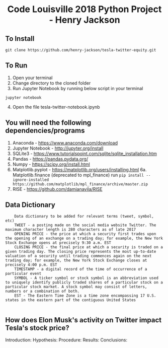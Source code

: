 # <p align="center"> Code Louisville 2018 Python Project - Henry Jackson </p>

## To Install
```
git clone https://github.com/henry-jackson/tesla-twitter-equity.git
```

## To Run
1. Open your terminal
2. Change directory to the cloned folder
3. Run Jupyter Notebook by running below script in your terminal
```
jupyter notebook
```
4. Open the file tesla-twitter-notebook.ipynb

## You will need the following dependencies/programs
1. Anaconda - https://www.anaconda.com/download
2. Jupyter Notebook - http://jupyter.org/install
3. SQLite3 - https://www.tutorialspoint.com/sqlite/sqlite_installation.htm
4. Pandas - https://pandas.pydata.org/
5. Numpy - https://scipy.org/install.html
6. Matplotlib.pyplot - https://matplotlib.org/users/installing.html
6a. Matplotlib.finance (deprecated to mpl_finance)
  run `pip install --ignore-installed
https://github.com/matplotlib/mpl_finance/archive/master.zip`
7. RISE - https://github.com/damianavila/RISE

## Data Dictionary
```
    Data dictionary to be added for relevant terms (tweet, symbol, etc)
    TWEET - a posting made on the social media website Twitter. The maximum character length is 280 characters as of late 2017
    OPENING PRICE - the price at which a security first trades upon the opening of an exchange on a trading day; for example, the New York Stock Exchange opens at precisely 9:30 a.m. EST
    CLOSING PRICE - the final price at which a security is traded on a given trading day. The closing price represents the most up-to-date valuation of a security until trading commences again on the next trading day; for example, the New York Stock Exchange closes at precisely 4:00 p.m. EST
    TIMESTAMP - a digital record of the time of occurrence of a particular event
    SYMBOL - A ticker symbol or stock symbol is an abbreviation used to uniquely identify publicly traded shares of a particular stock on a particular stock market. A stock symbol may consist of letters, numbers or a combination of both.
    EST - The Eastern Time Zone is a time zone encompassing 17 U.S. states in the eastern part of the contiguous United States
    
```

## How does Elon Musk's activity on Twitter impact Tesla's stock price?

Introduction:
Hypothesis:
Procedure:
Results:
Conclusions:
